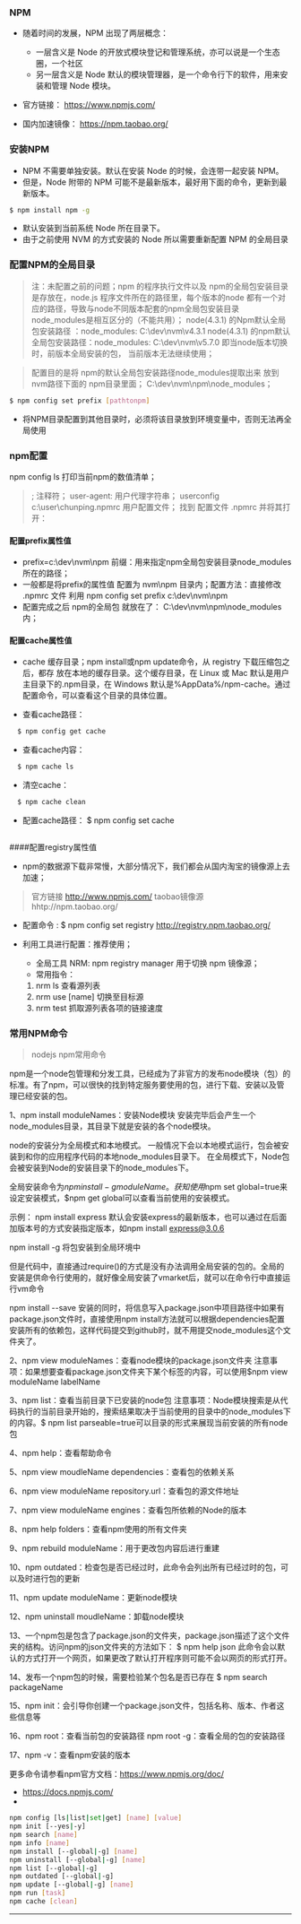 ### NPM

- 随着时间的发展，NPM 出现了两层概念：
  + 一层含义是 Node 的开放式模块登记和管理系统，亦可以说是一个生态圈，一个社区
  + 另一层含义是 Node 默认的模块管理器，是一个命令行下的软件，用来安装和管理 Node 模块。

- 官方链接： https://www.npmjs.com/
- 国内加速镜像： https://npm.taobao.org/

### 安装NPM

- NPM 不需要单独安装。默认在安装 Node 的时候，会连带一起安装 NPM。
- 但是，Node 附带的 NPM 可能不是最新版本，最好用下面的命令，更新到最新版本。

```bash
$ npm install npm -g
```

- 默认安装到当前系统 Node 所在目录下。
- 由于之前使用 NVM 的方式安装的 Node 所以需要重新配置 NPM 的全局目录

### 配置NPM的全局目录
> 注：未配置之前的问题；npm 的程序执行文件以及 npm的全局包安装目录 是存放在，node.js 程序文件所在的路径里，每个版本的node 
  都有一个对应的路径，导致与node不同版本配套的npm全局包安装目录 node_modules是相互区分的（不能共用）；
  node(4.3.1) 的Npm默认全局包安装路径 ：node_modules: C:\dev\nvm\v4.3.1
  node(4.3.1) 的npm默认全局包安装路径：node_modules: C:\dev\nvm\v5.7.0  即当node版本切换时，前版本全局安装的包，
  当前版本无法继续使用；

> 配置目的是将 npm的默认全局包安装路径node_modules提取出来 放到nvm路径下面的 npm目录里面；
  C:\dev\nvm\npm\node_modules；


```bash
$ npm config set prefix [pathtonpm]
```

- 将NPM目录配置到其他目录时，必须将该目录放到环境变量中，否则无法再全局使用

### npm配置
npm config ls 打印当前npm的数值清单；
> ; 注释符；
> user-agent: 用户代理字符串；
> userconfig c:\\user\chunping\.npmrc 用户配置文件；
  >找到 配置文件 .npmrc 并将其打开：

#### 配置prefix属性值
+ prefix=c:\dev\nvm\npm 前缀：用来指定npm全局包安装目录node_modules所在的路径；
+ 一般都是将prefix的属性值 配置为 nvm\npm 目录内；配置方法：直接修改 .npmrc 文件
  利用 npm config set prefix c:\dev\nvm\npm
+ 配置完成之后 npm的全局包 就放在了：
  C:\dev\nvm\npm\node_modules内；

#### 配置cache属性值
+ cache 缓存目录；npm install或npm update命令，从 registry 下载压缩包之后，都存
放在本地的缓存目录。这个缓存目录，在 Linux 或 Mac 默认是用户主目录下的.npm目录，在 
Windows 默认是%AppData%/npm-cache。通过配置命令，可以查看这个目录的具体位置。
- 查看cache路径：
```bash
  $ npm config get cache
```
- 查看cache内容：
```bash
  $ npm cache ls
```
- 清空cache：
```bash
  $ npm cache clean
```
- 配置cache路径：
  $ npm config set cache 
```bash
```

####配置registry属性值
+  npm的数据源下载非常慢，大部分情况下，我们都会从国内淘宝的镜像源上去加速；
  > 官方链接 http://www.npmjs.com/
  > taobao镜像源 hhtp://npm.taobao.org/
+ 配置命令 : $ npm config set registry http://registry.npm.taobao.org/

+ 利用工具进行配置：推荐使用；
  - 全局工具 NRM: npm registry manager 用于切换 npm 镜像源；
  - 常用指令：
  1. nrm ls 查看源列表
  2. nrm use [name] 切换至目标源
  3. nrm test 抓取源列表各项的链接速度

### 常用NPM命令
>nodejs npm常用命令

npm是一个node包管理和分发工具，已经成为了非官方的发布node模块（包）的标准。有了npm，可以很快的找到特定服务要使用的包，进行下载、安装以及管理已经安装的包。

1、npm install moduleNames：安装Node模块
安装完毕后会产生一个node_modules目录，其目录下就是安装的各个node模块。

node的安装分为全局模式和本地模式。
一般情况下会以本地模式运行，包会被安装到和你的应用程序代码的本地node_modules目录下。
在全局模式下，Node包会被安装到Node的安装目录下的node_modules下。

全局安装命令为$npm install -g moduleName。
获知使用$npm set global=true来设定安装模式，$npm get global可以查看当前使用的安装模式。

示例：
npm install express 
默认会安装express的最新版本，也可以通过在后面加版本号的方式安装指定版本，如npm install express@3.0.6

npm install <name> -g 
将包安装到全局环境中

但是代码中，直接通过require()的方式是没有办法调用全局安装的包的。全局的安装是供命令行使用的，就好像全局安装了vmarket后，就可以在命令行中直接运行vm命令

npm install <name> --save 
安装的同时，将信息写入package.json中项目路径中如果有package.json文件时，直接使用npm install方法就可以根据dependencies配置安装所有的依赖包，这样代码提交到github时，就不用提交node_modules这个文件夹了。

2、npm view moduleNames：查看node模块的package.json文件夹
注意事项：如果想要查看package.json文件夹下某个标签的内容，可以使用$npm view moduleName labelName

3、npm list：查看当前目录下已安装的node包
注意事项：Node模块搜索是从代码执行的当前目录开始的，搜索结果取决于当前使用的目录中的node_modules下的内容。$ npm list parseable=true可以目录的形式来展现当前安装的所有node包

4、npm help：查看帮助命令

5、npm view moudleName dependencies：查看包的依赖关系

6、npm view moduleName repository.url：查看包的源文件地址

7、npm view moduleName engines：查看包所依赖的Node的版本

8、npm help folders：查看npm使用的所有文件夹

9、npm rebuild moduleName：用于更改包内容后进行重建

10、npm outdated：检查包是否已经过时，此命令会列出所有已经过时的包，可以及时进行包的更新

11、npm update moduleName：更新node模块

12、npm uninstall moudleName：卸载node模块

13、一个npm包是包含了package.json的文件夹，package.json描述了这个文件夹的结构。访问npm的json文件夹的方法如下：
$ npm help json 
此命令会以默认的方式打开一个网页，如果更改了默认打开程序则可能不会以网页的形式打开。

14、发布一个npm包的时候，需要检验某个包名是否已存在
$ npm search packageName

15、npm init：会引导你创建一个package.json文件，包括名称、版本、作者这些信息等

16、npm root：查看当前包的安装路径
npm root -g：查看全局的包的安装路径

17、npm -v：查看npm安装的版本

更多命令请参看npm官方文档：https://www.npmjs.org/doc/

- https://docs.npmjs.com/
- 

```bash
npm config [ls|list|set|get] [name] [value] 
npm init [--yes|-y]
npm search [name]
npm info [name]
npm install [--global|-g] [name]
npm uninstall [--global|-g] [name]
npm list [--global|-g]
npm outdated [--global|-g]
npm update [--global|-g] [name]
npm run [task]
npm cache [clean]
```
*****

